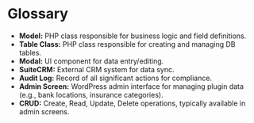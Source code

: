 # Glossary

- **Model:** PHP class responsible for business logic and field definitions.
- **Table Class:** PHP class responsible for creating and managing DB tables.
- **Modal:** UI component for data entry/editing.
- **SuiteCRM:** External CRM system for data sync.
- **Audit Log:** Record of all significant actions for compliance.
- **Admin Screen:** WordPress admin interface for managing plugin data (e.g., bank locations, insurance categories).
- **CRUD:** Create, Read, Update, Delete operations, typically available in admin screens.
